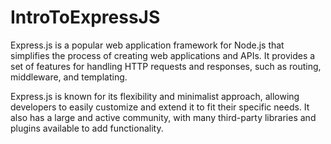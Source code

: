 # IntroToExpressJS

Express.js is a popular web application framework for Node.js that simplifies the process of creating web applications and APIs. It provides a set of features for handling HTTP requests and responses, such as routing, middleware, and templating.

Express.js is known for its flexibility and minimalist approach, allowing developers to easily customize and extend it to fit their specific needs. It also has a large and active community, with many third-party libraries and plugins available to add functionality.
